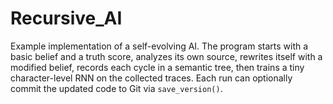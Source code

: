 # Recursive_AI

Example implementation of a self-evolving AI. The program starts with a basic
belief and a truth score, analyzes its own source, rewrites itself with a
modified belief, records each cycle in a semantic tree, then trains a tiny
character-level RNN on the collected traces. Each run can optionally commit the
updated code to Git via `save_version()`.
